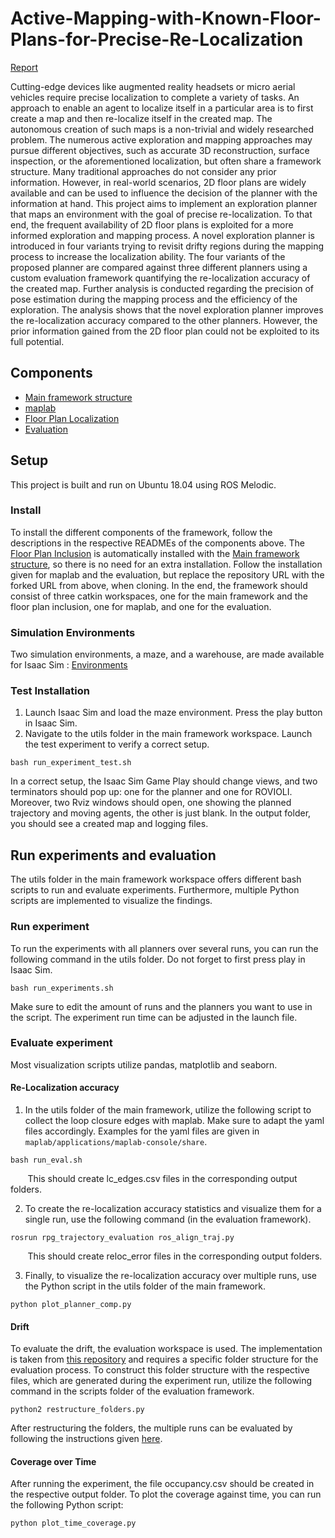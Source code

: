 # Active-Mapping-with-Known-Floor-Plans-for-Precise-Re-Localization

[Report](./docs/Report.pdf)

Cutting-edge devices like augmented reality headsets or micro aerial vehicles require
precise localization to complete a variety of tasks. An approach to enable an agent
to localize itself in a particular area is to first create a map and then re-localize
itself in the created map. The autonomous creation of such maps is a non-trivial
and widely researched problem. The numerous active exploration and mapping
approaches may pursue different objectives, such as accurate 3D reconstruction,
surface inspection, or the aforementioned localization, but often share a framework
structure.
Many traditional approaches do not consider any prior information. However, in
real-world scenarios, 2D floor plans are widely available and can be used to influence
the decision of the planner with the information at hand.
This project aims to implement an exploration planner that maps an environment
with the goal of precise re-localization. To that end, the frequent availability of
2D floor plans is exploited for a more informed exploration and mapping process.
A novel exploration planner is introduced in four variants trying to revisit drifty
regions during the mapping process to increase the localization ability.
The four variants of the proposed planner are compared against three different planners
using a custom evaluation framework quantifying the re-localization accuracy
of the created map. Further analysis is conducted regarding the precision of pose
estimation during the mapping process and the efficiency of the exploration. The
analysis shows that the novel exploration planner improves the re-localization accuracy
compared to the other planners. However, the prior information gained from
the 2D floor plan could not be exploited to its full potential.

## Components
- [Main framework structure](https://github.com/ehosko/optimal_active_guidance_in_mixed_reality_using_prior_floorplans)
- [maplab](https://github.com/ehosko/maplab)
- [Floor Plan Localization](https://github.com/ehosko/localization_using_floorplans)
- [Evaluation](https://github.com/ehosko/rpg_trajectory_evaluation)

## Setup
This project is built and run on Ubuntu 18.04 using ROS Melodic.

### Install
To install the different components of the framework, follow the descriptions in the respective READMEs of the components above. The [Floor Plan Inclusion](https://github.com/ehosko/localization_using_floorplans) is automatically installed with the [Main framework structure](https://github.com/ehosko/optimal_active_guidance_in_mixed_reality_using_prior_floorplans), so there is no need for an extra installation. Follow the installation given for maplab and the evaluation, but replace the repository URL with the forked URL from above, when cloning. In the end, the framework should consist of three catkin workspaces, one for the main framework and the floor plan inclusion, one for maplab, and one for the evaluation.

### Simulation Environments
Two simulation environments, a maze, and a warehouse, are made available for Isaac Sim : [Environments](https://polybox.ethz.ch/index.php/s/SPR7wtBlBgyCn26)

### Test Installation

1. Launch Isaac Sim and load the maze environment. Press the play button in Isaac Sim.
2. Navigate to the utils folder in the main framework workspace. Launch the test experiment to verify a correct setup.

```
bash run_experiment_test.sh
```
In a correct setup, the Isaac Sim Game Play should change views, and two terminators should pop up: one for the planner and one for ROVIOLI. Moreover, two Rviz windows should open, one showing the planned trajectory and moving agents, the other is just blank.
In the output folder, you should see a created map and logging files.

## Run experiments and evaluation
The utils folder in the main framework workspace offers different bash scripts to run and evaluate experiments. Furthermore, multiple Python scripts are implemented to visualize the findings.

### Run experiment

To run the experiments with all planners over several runs, you can run the following command in the utils folder. Do not forget to first press play in Isaac Sim.

```
bash run_experiments.sh
```

Make sure to edit the amount of runs and the planners you want to use in the script. The experiment run time can be adjusted in the launch file.

### Evaluate experiment 

Most visualization scripts utilize pandas, matplotlib and seaborn.

#### Re-Localization accuracy

1. In the utils folder of the main framework, utilize the following script to collect the loop closure edges with maplab. Make sure to adapt the yaml files accordingly. Examples for the yaml files are given in `maplab/applications/maplab-console/share`.
```
bash run_eval.sh
```
&nbsp;&nbsp;&nbsp;&nbsp;&nbsp;&nbsp; This should create lc_edges.csv files in the corresponding output folders.

2. To create the re-localization accuracy statistics and visualize them for a single run, use the following command (in the evaluation framework).

```
rosrun rpg_trajectory_evaluation ros_align_traj.py
```
&nbsp;&nbsp;&nbsp;&nbsp;&nbsp;&nbsp; This should create reloc_error files in the corresponding output folders.

3. Finally, to visualize the re-localization accuracy over multiple runs, use the Python script in the utils folder of the main framework.

```
python plot_planner_comp.py
```

#### Drift

To evaluate the drift, the evaluation workspace is used. The implementation is taken from [this repository](https://github.com/uzh-rpg/rpg_trajectory_evaluation) and requires a specific folder structure for the evaluation process.
To construct this folder structure with the respective files, which are generated during the experiment run, utilize the following command in the scripts folder of the evaluation framework.

```
python2 restructure_folders.py
```

After restructuring the folders, the multiple runs can be evaluated by following the instructions given [here](https://github.com/ehosko/rpg_trajectory_evaluation).

#### Coverage over Time
After running the experiment, the file occupancy.csv should be created in the respective output folder. To plot the coverage against time, you can run the following Python script:

```
python plot_time_coverage.py
```
